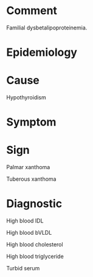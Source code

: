 # Comment

Familial dysbetalipoproteinemia.

# Epidemiology

# Cause

Hypothyroidism

# Symptom

# Sign

Palmar xanthoma

Tuberous xanthoma

# Diagnostic

High blood IDL

High blood bVLDL

High blood cholesterol

High blood triglyceride

Turbid serum
